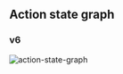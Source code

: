 ## Action state graph
### v6
![action-state-graph](http://www.plantuml.com/plantuml/proxy?cache=no&src=https://raw.githubusercontent.com/goapi-ai/midjourney-state-machine/main/graph/v6/state_graph_v6.iuml)
